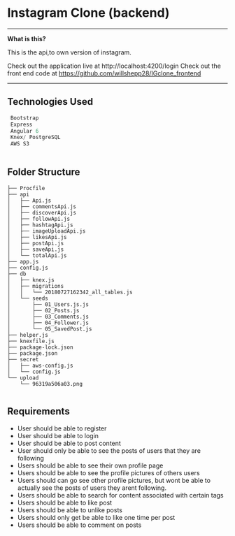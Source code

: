 # Instagram Clone (backend)


----

**What is this?** 

This is the api,to own version of instagram.

Check out the application live at http://localhost:4200/login
Check out the front end code at https://github.com/willshepp28/IGclone_frontend

---


## Technologies Used

```js
 Bootstrap
 Express
 Angular 6
 Knex/ PostgreSQL
 AWS S3
 
```





## Folder Structure 

```
├── Procfile
├── api
│   ├── Api.js
│   ├── commentsApi.js
│   ├── discoverApi.js
│   ├── followApi.js
│   ├── hashtagApi.js
│   ├── imageUploadApi.js
│   ├── likesApi.js
│   ├── postApi.js
│   ├── saveApi.js
│   └── totalApi.js
├── app.js
├── config.js
├── db
│   ├── knex.js
│   ├── migrations
│   │   └── 20180727162342_all_tables.js
│   └── seeds
│       ├── 01_Users.js.js
│       ├── 02_Posts.js
│       ├── 03_Comments.js
│       ├── 04_Follower.js
│       └── 05_SavedPost.js
├── helper.js
├── knexfile.js
├── package-lock.json
├── package.json
├── secret
│   ├── aws-config.js
│   └── config.js
└── upload
    └── 96319a506a03.png


```



  ## Requirements

  - User should be able to register
  - User should be able to login
  - User should be able to post content
  - User should only be able to see the posts of users that they are following
  - Users should be able to see their own profile page
  - Users should be able to see the profile pictures of others users
  - Users should can go see other profile pictures, but wont be able to actually see the posts of users they arent following.
  - Users should be able to search for content associated with certain tags
  - Users should be able to like post
  - Users should be able to unlike posts
  - Users should only get be able to like one time per post
  - Users should be able to comment on posts

